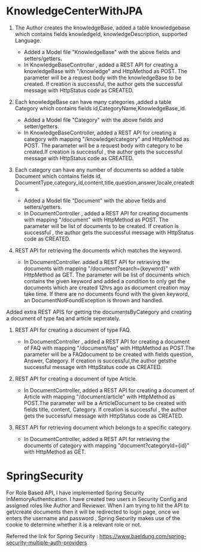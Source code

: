 # KnowledgeCenterWithJPA
 

1. The Author creates the knowledgeBase, added a table  knowledgebase which contains fields knowledgeId, knowledgeDescription, supported Language.

   * Added a Model file "KnowledgeBase" with the above fields and setters/getters.
   * In KnowledgeBaseController , added a REST API for creating a knowledgeBase with "/knowledge" and HttpMethod as POST. The parameter will be a request body with the knowledgeBase to be created. If creation is successful, the author gets the successful message with HttpStatus code as CREATED.

2. Each knowledgeBase can have many categories ,added a table Category which contains fields id,CategoryName,KnowledgeBase_id.

    * Added a Model file "Category" with the above fields and setter/getters.
    * In KnowledgeBaseController, added a REST API for creating a category with mapping "/knowledge/category" and HttpMethod as POST. The parameter will be a request body with category to be created.If creation is successful , the author gets the successful message with HttpStatus code as CREATED.

3. Each category can have any number of documents so added a table Document which contains fields id, DocumentType,category_id,content,title,question,answer,locale,createdts.
 
    * Added a Model file "Document" with the above fields and setters/getters.
    * In DocumentController , added a REST API for creating documents with mapping "/document" with HttpMethod as POST. The parameter will be list of documents to be created. If creation is successful , the author gets the successful message with HttpStatus code as CREATED.


4. REST API for retrieving the documents which matches the keyword.
  
    * In DocumentController. added a REST API for retrieving the documents with mapping "/document?search={keyword}" with HttpMethod as GET. The parameter will be list of documents which contains the given keyword and added a condition to only get the documents which are created 12hrs ago as document creation may take time. If there are no documents found with the given keyword, an DocumentNotFoundException is thrown and handled.


Added extra REST APIS for getting the documentsByCategory and creating a document of type faq and article seperately.

1.  REST API for creating a document of type FAQ.

     * In DocumentController , added a REST API for creating a document of FAQ with mapping "/document/faq" with HttpMethod as POST.The parameter will be a FAQdocument  to be created with fields question, Answer, Category. If creation is successful,the author getsthe successful message with HttpStatus code as CREATED.

2.  REST API for creating a document of type Article.

    * In DocumentController, added a REST API for creating a document of Article with mapping "/document/article" with HttpMethod as POST.The parameter will be a ArticleDocument  to be created with fields title, content, Category. If creation is successful , the author gets the successful message with HttpStatus code as CREATED.

3.  REST API for retrieving  document which belongs to a specific category.
  
    * In DocumentController, added a REST API for retrieving the documents of category with mapping "document?categoryId={id}" with HttpMethod as GET.

# SpringSecurity

   For Role Based API, I have implemented Spring Security InMemoryAuthentication. I have created two users in Security Config and assigned roles like Author and Reviewer. When I am trying to hit the API to get/create documents then it will be redirected to login page, once we enters the username and password , Spring Security makes use of the cookie to determine whether it is a relevant role or not. 
   
 Referred the link for Spring Security : https://www.baeldung.com/spring-security-multiple-auth-providers

